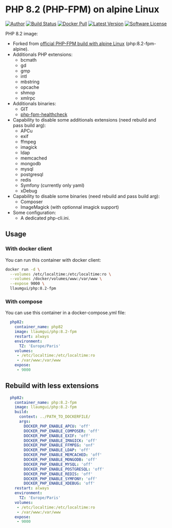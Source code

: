 # PHP 8.2 (PHP-FPM) on alpine Linux

[![Author][ico-twitter]][link-twitter]
[![Build Status][ico-ghactions]][link-ghactions]
[![Docker Pull][ico-docker]][link-docker]
[![Latest Version][ico-version]][link-docker]
[![Software License][ico-license]](LICENSE)

PHP 8.2 image:

* Forked from [official PHP-FPM build with alpine Linux](https://store.docker.com/images/php) (php:8.2-fpm-alpine).
* Additionals PHP extensions:
  * bcmath
  * gd
  * gmp
  * intl
  * mbstring
  * opcache
  * shmop
  * xmlrpc
* Additionals binaries:
  * GIT
  * [php-fpm-healthcheck](https://github.com/renatomefi/php-fpm-healthcheck)
* Capability to disable some additionals extensions (need rebuild and pass build arg):
  * APCu
  * exif
  * ffmpeg
  * imagick
  * ldap
  * memcached
  * mongodb
  * mysql
  * postgresql
  * redis
  * Symfony (currently only yaml)
  * xDebug
* Capability to disable some binaries (need rebuild and pass build arg):
  * Composer
  * ImageMagick (with optionnal imagick support)
* Some configuration:
  * A dedicated php-cli.ini.

## Usage

### With docker client

You can run this container with docker client:

~~~bash
docker run -d \
  --volumes /etc/localtime:/etc/localtime:ro \
  --volumes /docker/volumes/www:/var/www \
  --expose 9000 \
  llaumgui/php:8.2-fpm
~~~

### With compose

You can use this container in a docker-compose.yml file:

~~~yaml
  php82:
    container_name: php82
    image: llaumgui/php:8.2-fpm
    restart: always
    environment:
      TZ: 'Europe/Paris'
    volumes:
     - /etc/localtime:/etc/localtime:ro
     - /var/www:/var/www
    expose:
     - 9000
~~~

## Rebuild with less extensions

~~~yaml
  php82:
    container_name: php:8.2-fpm
    image: llaumgui/php:8.2-fpm
    build:
      context: ../PATH_TO_DOCKERFILE/
      args:
        DOCKER_PHP_ENABLE_APCU: 'off'
        DOCKER_PHP_ENABLE_COMPOSER: 'off'
        DOCKER_PHP_ENABLE_EXIF: 'off'
        DOCKER_PHP_ENABLE_IMAGICK: 'off'
        DOCKER_PHP_ENABLE_FFMPEG: 'onf'
        DOCKER_PHP_ENABLE_LDAP: 'off'
        DOCKER_PHP_ENABLE_MEMCACHED: 'off'
        DOCKER_PHP_ENABLE_MONGODB: 'off'
        DOCKER_PHP_ENABLE_MYSQL: 'off'
        DOCKER_PHP_ENABLE_POSTGRESQL: 'off'
        DOCKER_PHP_ENABLE_REDIS: 'off'
        DOCKER_PHP_ENABLE_SYMFONY: 'off'
        DOCKER_PHP_ENABLE_XDEBUG: 'off'
    restart: always
    environment:
      TZ: 'Europe/Paris'
    volumes:
     - /etc/localtime:/etc/localtime:ro
     - /var/www:/var/www
    expose:
     - 9000
~~~

[ico-twitter]: https://img.shields.io/static/v1?label=Author&message=llaumgui&color=000&logo=x&style=flat-square
[link-twitter]: https://twitter.com/llaumgui
[ico-docker]: https://img.shields.io/docker/pulls/llaumgui/php?color=%2496ed&logo=docker&style=flat-square
[link-docker]: https://hub.docker.com/r/llaumgui/php
[ico-ghactions]: https://img.shields.io/github/actions/workflow/status/llaumgui/docker-images-php-fpm/devops.yml?branch=main&style=flat-square&logo=github&label=CI/CD
[link-ghactions]: https://github.com/llaumgui/docker-images-php-fpm/actions
[ico-version]: https://img.shields.io/docker/v/llaumgui/php?sort=semver&color=%2496ed&logo=docker&style=flat-square
[ico-license]: https://img.shields.io/github/license/llaumgui/docker-images-php-fpm?style=flat-square
